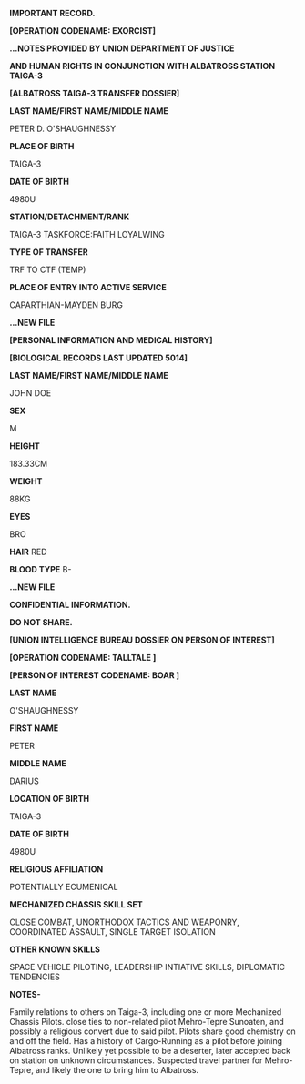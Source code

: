 **IMPORTANT RECORD.**

**[OPERATION CODENAME: EXORCIST]**

**…NOTES PROVIDED BY UNION DEPARTMENT OF JUSTICE**

**AND HUMAN RIGHTS IN CONJUNCTION WITH ALBATROSS STATION TAIGA-3**

**[ALBATROSS TAIGA-3 TRANSFER DOSSIER]**

**LAST NAME/FIRST NAME/MIDDLE NAME**

PETER D. O'SHAUGHNESSY

**PLACE OF BIRTH**

TAIGA-3 

**DATE OF BIRTH**

4980U

**STATION/DETACHMENT/RANK**

TAIGA-3 TASKFORCE:FAITH LOYALWING

**TYPE OF TRANSFER**

TRF TO CTF (TEMP)

**PLACE OF ENTRY INTO ACTIVE SERVICE**

CAPARTHIAN-MAYDEN BURG

**…NEW FILE**

**[PERSONAL INFORMATION AND MEDICAL HISTORY]**

**[BIOLOGICAL RECORDS LAST UPDATED 5014]**

**LAST NAME/FIRST NAME/MIDDLE NAME**

JOHN DOE

**SEX**

M

**HEIGHT**

183.33CM

**WEIGHT**

88KG

**EYES**

BRO

**HAIR**
RED

**BLOOD TYPE**
B-

**…NEW FILE**

**CONFIDENTIAL INFORMATION.**

**DO NOT SHARE.**

**[UNION INTELLIGENCE BUREAU DOSSIER ON PERSON OF INTEREST]**

**[OPERATION CODENAME: TALLTALE ]**

**[PERSON OF INTEREST CODENAME: BOAR ]**

**LAST NAME**

O'SHAUGHNESSY

**FIRST NAME**

PETER

**MIDDLE NAME**

DARIUS

**LOCATION OF BIRTH**

TAIGA-3

**DATE OF BIRTH**

4980U

**RELIGIOUS AFFILIATION**

POTENTIALLY ECUMENICAL

**MECHANIZED CHASSIS SKILL SET**

CLOSE COMBAT, UNORTHODOX TACTICS AND WEAPONRY, COORDINATED ASSAULT, SINGLE TARGET ISOLATION

**OTHER KNOWN SKILLS**

SPACE VEHICLE PILOTING, LEADERSHIP INTIATIVE SKILLS, DIPLOMATIC TENDENCIES

**NOTES-**

Family relations to others on Taiga-3, including one or more Mechanized Chassis Pilots. close ties to non-related pilot Mehro-Tepre Sunoaten, and possibly a religious convert due to said pilot. Pilots share good chemistry on and off the field. Has a history of Cargo-Running as a pilot before joining Albatross ranks. Unlikely yet possible to be a deserter, later accepted back on station on unknown circumstances. Suspected travel partner for Mehro-Tepre, and likely the one to bring him to Albatross.
